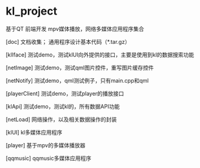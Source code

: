 # kl_project
基于QT 前端开发 mpv媒体播放，网络多媒体应用程序集合

[doc]
  文档收集；
  通用程序设计基本代码（*.tar.gz）

[klIface]
  测试demo，测试klUI向外提供的接口，主要是使用到kl的数据搜索功能

[netImage]
  测试demo，测试qml图片控件，重写图片缓存控件

[netNotify]
  测试demo，qml测试例子，只有main.cpp和qml

[playerClient]
  测试demo，测试player的播放接口

[klApi]
  测试demo，测试kl的，所有数据API功能

[netLoad]
  网络操作，以及相关数据操作的封装

[klUI]
  kl多媒体应用程序

[player]
  基于mpv的多媒体播放器

[qqmusic]
  qqmusic多媒体应用程序

